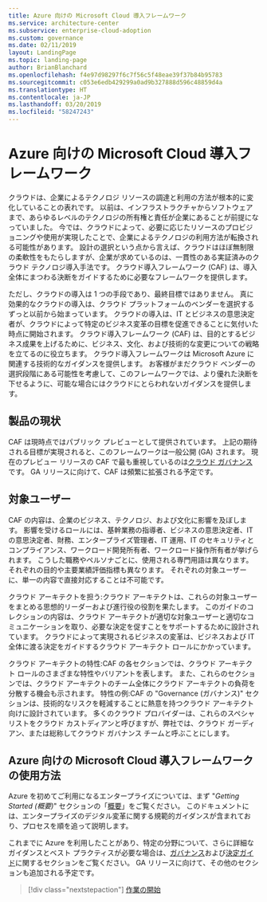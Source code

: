 ```yaml
---
title: Azure 向けの Microsoft Cloud 導入フレームワーク
ms.service: architecture-center
ms.subservice: enterprise-cloud-adoption
ms.custom: governance
ms.date: 02/11/2019
layout: LandingPage
ms.topic: landing-page
author: BrianBlanchard
ms.openlocfilehash: f4e97d98297f6c7f56c5f48eae39f37b84b95783
ms.sourcegitcommit: c053e6edb429299a0ad9b327888d596c48859d4a
ms.translationtype: HT
ms.contentlocale: ja-JP
ms.lasthandoff: 03/20/2019
ms.locfileid: "58247243"
---
```

# <a name="microsoft-cloud-adoption-framework-for-azure"></a>Azure 向けの Microsoft Cloud 導入フレームワーク

クラウドは、企業によるテクノロジ リソースの調達と利用の方法が根本的に変化していることの表れです。 以前は、インフラストラクチャからソフトウェアまで、あらゆるレベルのテクノロジの所有権と責任が企業にあることが前提になっていました。 今では、クラウドによって、必要に応じたリソースのプロビジョニングや使用が実現したことで、企業によるテクノロジの利用方法が転換される可能性があります。 設計の選択という点から言えば、クラウドはほぼ無制限の柔軟性をもたらしますが、企業が求めているのは、一貫性のある実証済みのクラウド テクノロジ導入手法です。 クラウド導入フレームワーク (CAF) は、導入全体にまつわる決断をガイドするために必要なフレームワークを提供します。

ただし、クラウドの導入は 1 つの手段であり、最終目標ではありません。 真に効果的なクラウドの導入は、クラウド プラットフォームのベンダーを選択するずっと以前から始まっています。 クラウドの導入は、IT とビジネスの意思決定者が、クラウドによって特定のビジネス変革の目標を促進できることに気付いた時点に開始されます。 クラウド導入フレームワーク (CAF) は、目的とするビジネス成果を上げるために、ビジネス、文化、および技術的な変更についての戦略を立てるのに役立ちます。 クラウド導入フレームワークは Microsoft Azure に関連する技術的なガイダンスを提供します。 お客様がまだクラウド ベンダーの選択段階にある可能性を考慮して、このフレームワークでは、より優れた決断を下せるように、可能な場合にはクラウドにとらわれないガイダンスを提供します。

## <a name="product-truths"></a>製品の現状

CAF は現時点ではパブリック プレビューとして提供されています。 上記の期待される目標が実現されると、このフレームワークは一般公開 (GA) されます。 現在のプレビュー リリースの CAF で最も重視しているのは[クラウド ガバナンス](./governance/journeys/overview.md)です。 GA リリースに向けて、CAF は頻繁に拡張される予定です。

## <a name="audience"></a>対象ユーザー

CAF の内容は、企業のビジネス、テクノロジ、および文化に影響を及ぼします。 影響を受けるロールには、基幹業務の指導者、ビジネスの意思決定者、IT の意思決定者、財務、エンタープライズ管理者、IT 運用、IT のセキュリティとコンプライアンス、ワークロード開発所有者、ワークロード操作所有者が挙げられます。 こうした職務やペルソナごとに、使用される専門用語は異なります。 それぞれの目的や主要業績評価指標も異なります。 それぞれの対象ユーザーに、単一の内容で直接対応することは不可能です。

クラウド アーキテクトを担う:クラウド アーキテクトは、これらの対象ユーザーをまとめる思想的リーダーおよび進行役の役割を果たします。 このガイドのコレクションの内容は、クラウド アーキテクトが適切な対象ユーザーと適切なコミュニケーションを取り、必要な決定を促すことをサポートするために設計されています。 クラウドによって実現されるビジネスの変革は、ビジネスおよび IT 全体に渡る決定をガイドするクラウド アーキテクト ロールにかかっています。

クラウド アーキテクトの特性:CAF の各セクションでは、クラウド アーキテクト ロールのさまざまな特性やバリアントを表します。 また、これらのセクションでは、クラウド アーキテクトのチーム全体にクラウド アーキテクトの負荷を分散する機会も示されます。 特性の例:CAF の "Governance (ガバナンス)" セクションは、技術的なリスクを軽減することに熱意を持つクラウド アーキテクト向けに設計されています。 多くのクラウド プロバイダーは、これらのスペシャリストをクラウド カストディアンと呼びますが、弊社では、クラウド ガーディアン、または総称してクラウド ガバナンス チームと呼ぶことにします。

## <a name="how-to-use-the-microsoft-cloud-adoption-framework-for-azure"></a>Azure 向けの Microsoft Cloud 導入フレームワークの使用方法

Azure を初めてご利用になるエンタープライズについては、まず "*Getting Started (概要)*" セクションの「[概要](./getting-started/overview.md)」をご覧ください。 このドキュメントには、エンタープライズのデジタル変革に関する規範的ガイダンスが含まれており、プロセスを順を追って説明します。

これまでに Azure を利用したことがあり、特定の分野について、さらに詳細なガイダンスとベスト プラクティスが必要な場合は、[ガバナンス](./governance/overview.md)および[決定ガイド](./decision-guides/overview.md)に関するセクションをご覧ください。 GA リリースに向けて、その他のセクションも追加される予定です。

> [!div class="nextstepaction"]
> [作業の開始](./getting-started/overview.md)